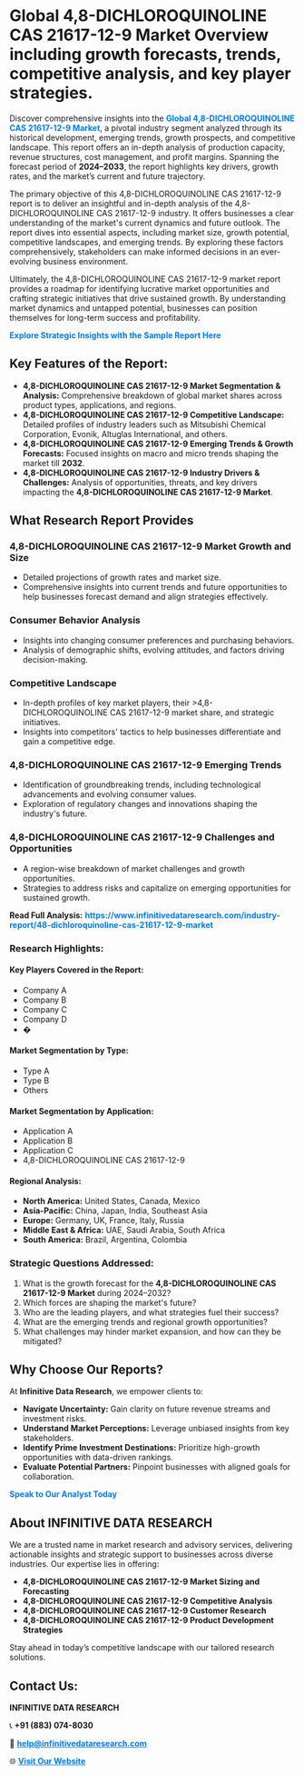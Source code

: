 <h1>Global 4,8-DICHLOROQUINOLINE CAS 21617-12-9 Market Overview including growth forecasts, trends, competitive analysis, and key player strategies.</h1>
<p>
Discover comprehensive insights into the 
<a href="https://www.infinitivedataresearch.com/industry-report/48-dichloroquinoline-cas-21617-12-9-market" rel="dofollow" style="color: #007BFF; text-decoration: none;"><strong>Global 4,8-DICHLOROQUINOLINE CAS 21617-12-9 Market</strong></a>, a pivotal industry segment analyzed through its historical development, emerging trends, growth prospects, and competitive landscape. This report offers an in-depth analysis of production capacity, revenue structures, cost management, and profit margins. Spanning the forecast period of <strong>2024–2033</strong>, the report highlights key drivers, growth rates, and the market’s current and future trajectory.
</p>
<p>
The primary objective of this 4,8-DICHLOROQUINOLINE CAS 21617-12-9 report is to deliver an insightful and in-depth analysis of the 4,8-DICHLOROQUINOLINE CAS 21617-12-9 industry. It offers businesses a clear understanding of the market's current dynamics and future outlook. The report dives into essential aspects, including market size, growth potential, competitive landscapes, and emerging trends. By exploring these factors comprehensively, stakeholders can make informed decisions in an ever-evolving business environment.
</p>
<p>
Ultimately, the 4,8-DICHLOROQUINOLINE CAS 21617-12-9 market report provides a roadmap for identifying lucrative market opportunities and crafting strategic initiatives that drive sustained growth. By understanding market dynamics and untapped potential, businesses can position themselves for long-term success and profitability.
</p>
<p>
<a href="https://www.infinitivedataresearch.com/request-sample/reportId=101927" style="color: #007BFF; text-decoration: none;"><strong>Explore Strategic Insights with the Sample Report Here</strong></a>
</p>

<h2>Key Features of the Report:</h2>
<ul>
<li><strong>4,8-DICHLOROQUINOLINE CAS 21617-12-9 Market Segmentation & Analysis:</strong> Comprehensive breakdown of global market shares across product types, applications, and regions.</li>
<li><strong>4,8-DICHLOROQUINOLINE CAS 21617-12-9 Competitive Landscape:</strong> Detailed profiles of industry leaders such as Mitsubishi Chemical Corporation, Evonik, Altuglas International, and others.</li>
<li><strong>4,8-DICHLOROQUINOLINE CAS 21617-12-9 Emerging Trends & Growth Forecasts:</strong> Focused insights on macro and micro trends shaping the market till <strong>2032</strong>.</li>
<li><strong>4,8-DICHLOROQUINOLINE CAS 21617-12-9 Industry Drivers & Challenges:</strong> Analysis of opportunities, threats, and key drivers impacting the <strong>4,8-DICHLOROQUINOLINE CAS 21617-12-9 Market</strong>.</li>
</ul>

<h2>What Research Report Provides</h2>
<h3>4,8-DICHLOROQUINOLINE CAS 21617-12-9 Market Growth and Size</h3>
<ul>
<li>Detailed projections of growth rates and market size.</li>
<li>Comprehensive insights into current trends and future opportunities to help businesses forecast demand and align strategies effectively.</li>
</ul>

<h3>Consumer Behavior Analysis</h3>
<ul>
<li>Insights into changing consumer preferences and purchasing behaviors.</li>
<li>Analysis of demographic shifts, evolving attitudes, and factors driving decision-making.</li>
</ul>

<h3>Competitive Landscape</h3>
<ul>
<li>In-depth profiles of key market players, their >4,8-DICHLOROQUINOLINE CAS 21617-12-9 market share, and strategic initiatives.</li>
<li>Insights into competitors' tactics to help businesses differentiate and gain a competitive edge.</li>
</ul>

<h3>4,8-DICHLOROQUINOLINE CAS 21617-12-9 Emerging Trends</h3>
<ul>
<li>Identification of groundbreaking trends, including technological advancements and evolving consumer values.</li>
<li>Exploration of regulatory changes and innovations shaping the industry's future.</li>
</ul>

<h3>4,8-DICHLOROQUINOLINE CAS 21617-12-9 Challenges and Opportunities</h3>
<ul>
<li>A region-wise breakdown of market challenges and growth opportunities.</li>
<li>Strategies to address risks and capitalize on emerging opportunities for sustained growth.</li>
</ul>
<p><strong>Read Full Analysis:</strong> <a href="https://www.infinitivedataresearch.com/industry-report/48-dichloroquinoline-cas-21617-12-9-market" rel="dofollow" style="color: #007BFF; text-decoration: none;"><strong>https://www.infinitivedataresearch.com/industry-report/48-dichloroquinoline-cas-21617-12-9-market</strong></a></p>
<h3>Research Highlights:</h3>
<h4>Key Players Covered in the Report:</h4>
<ul><li>Company A</li><li>Company B</li><li>Company C</li><li>Company D</li><li>�</li></ul>
<h4>Market Segmentation by Type:</h4>
<ul><li>Type A</li><li>Type B</li><li>Others</li></ul>
<h4>Market Segmentation by Application:</h4>
<ul><li>Application A</li><li>Application B</li><li>Application C</li><li>4,8-DICHLOROQUINOLINE CAS 21617-12-9</li></ul>

<h4>Regional Analysis:</h4>
<ul>
<li><strong>North America:</strong> United States, Canada, Mexico</li>
<li><strong>Asia-Pacific:</strong> China, Japan, India, Southeast Asia</li>
<li><strong>Europe:</strong> Germany, UK, France, Italy, Russia</li>
<li><strong>Middle East & Africa:</strong> UAE, Saudi Arabia, South Africa</li>
<li><strong>South America:</strong> Brazil, Argentina, Colombia</li>
</ul>

<h3>Strategic Questions Addressed:</h3>
<ol>
<li>What is the growth forecast for the <strong>4,8-DICHLOROQUINOLINE CAS 21617-12-9 Market</strong> during 2024–2032?</li>
<li>Which forces are shaping the market's future?</li>
<li>Who are the leading players, and what strategies fuel their success?</li>
<li>What are the emerging trends and regional growth opportunities?</li>
<li>What challenges may hinder market expansion, and how can they be mitigated?</li>
</ol>

<h2>Why Choose Our Reports?</h2>
<p>At <strong>Infinitive Data Research</strong>, we empower clients to:</p>
<ul>
<li><strong>Navigate Uncertainty:</strong> Gain clarity on future revenue streams and investment risks.</li>
<li><strong>Understand Market Perceptions:</strong> Leverage unbiased insights from key stakeholders.</li>
<li><strong>Identify Prime Investment Destinations:</strong> Prioritize high-growth opportunities with data-driven rankings.</li>
<li><strong>Evaluate Potential Partners:</strong> Pinpoint businesses with aligned goals for collaboration.</li>
</ul>
<p><a href="https://www.infinitivedataresearch.com/industry-report/48-dichloroquinoline-cas-21617-12-9-market" rel="dofollow" style="color: #007BFF; text-decoration: none;"><strong>Speak to Our Analyst Today</strong></a></p>

<h2>About INFINITIVE DATA RESEARCH</h2>
<p>We are a trusted name in market research and advisory services, delivering actionable insights and strategic support to businesses across diverse industries. Our expertise lies in offering:</p>
<ul>
<li><strong>4,8-DICHLOROQUINOLINE CAS 21617-12-9 Market Sizing and Forecasting</strong></li>
<li><strong>4,8-DICHLOROQUINOLINE CAS 21617-12-9 Competitive Analysis</strong></li>
<li><strong>4,8-DICHLOROQUINOLINE CAS 21617-12-9 Customer Research</strong></li>
<li><strong>4,8-DICHLOROQUINOLINE CAS 21617-12-9 Product Development Strategies</strong></li>
</ul>
<p>Stay ahead in today’s competitive landscape with our tailored research solutions.</p>

<h2>Contact Us:</h2>
<p><strong>INFINITIVE DATA RESEARCH</strong></p>
<p>📞 <strong>+91 (883) 074-8030</strong></p>
<p>📧 <strong><a href="mailto:help@infinitivedataresearch.com" style="color: #007BFF;">help@infinitivedataresearch.com</a></strong></p>
<p>🌐 <strong><a href="https://www.infinitivedataresearch.com" rel="dofollow" style="color: #007BFF;">Visit Our Website</a></strong></p>